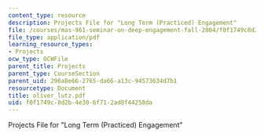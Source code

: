 ```yaml
---
content_type: resource
description: Projects File for "Long Term (Practiced) Engagement"
file: /courses/mas-961-seminar-on-deep-engagement-fall-2004/f0f1749c8d2b4e306f712ad8f44258da_oliver_lutz.pdf
file_type: application/pdf
learning_resource_types:
- Projects
ocw_type: OCWFile
parent_title: Projects
parent_type: CourseSection
parent_uid: 296a8e66-2765-da66-a13c-94573634d7b1
resourcetype: Document
title: oliver_lutz.pdf
uid: f0f1749c-8d2b-4e30-6f71-2ad8f44258da
---
```

Projects File for "Long Term (Practiced) Engagement"

